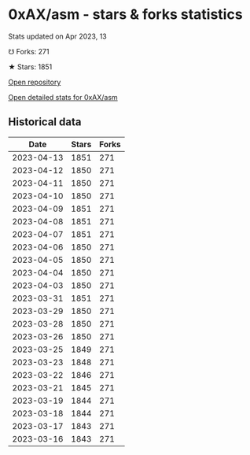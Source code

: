 # 0xAX/asm - stars & forks statistics

Stats updated on Apr 2023, 13

☋ Forks: 271

★ Stars: 1851

[Open repository](https://github.com/0xAX/asm)

[Open detailed stats for 0xAX/asm](https://reviewgithub.com/rep/0xAX/asm)

## Historical data
| Date | Stars | Forks |
|------|-------|-------|
| 2023-04-13 | 1851 | 271 | 
| 2023-04-12 | 1850 | 271 | 
| 2023-04-11 | 1850 | 271 | 
| 2023-04-10 | 1850 | 271 | 
| 2023-04-09 | 1851 | 271 | 
| 2023-04-08 | 1851 | 271 | 
| 2023-04-07 | 1851 | 271 | 
| 2023-04-06 | 1850 | 271 | 
| 2023-04-05 | 1850 | 271 | 
| 2023-04-04 | 1850 | 271 | 
| 2023-04-03 | 1850 | 271 | 
| 2023-03-31 | 1851 | 271 | 
| 2023-03-29 | 1850 | 271 | 
| 2023-03-28 | 1850 | 271 | 
| 2023-03-26 | 1850 | 271 | 
| 2023-03-25 | 1849 | 271 | 
| 2023-03-23 | 1848 | 271 | 
| 2023-03-22 | 1846 | 271 | 
| 2023-03-21 | 1845 | 271 | 
| 2023-03-19 | 1844 | 271 | 
| 2023-03-18 | 1844 | 271 | 
| 2023-03-17 | 1843 | 271 | 
| 2023-03-16 | 1843 | 271 | 

